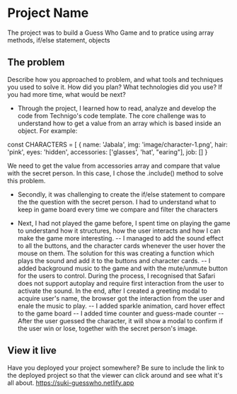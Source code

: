 # Project Name

The project was to build a Guess Who Game and to pratice using array methods, if/else statement, objects


## The problem

Describe how you approached to problem, and what tools and techniques you used to solve it. How did you plan? What technologies did you use? If you had more time, what would be next?

 - Through the project, I learned how to read, analyze and develop the code from Technigo's code template. The core challenge was to understand how to get a value from an array which is based inside an object. For example:
 
 const CHARACTERS = [
  {
    name: 'Jabala',
    img: 'image/character-1.png',
    hair: 'pink',
    eyes: 'hidden',
    accessories: ['glasses', 'hat', "earing"],
    job: []
  }
 
 We need to get the value from accessories array and compare that value with the secret person. In this case, I chose the .include() method to solve this problem.

- Secondly, it was challenging to create the if/else statement to compare the the question with the secret person. I had to understand what to keep in game board every time we compare and filter the characters
 
- Next, I had not played the game before, I spent time on playing the game to understand how it structures, how the user interacts and how I can make the game more interesting.
   -- I managed to add the sound effect to all the buttons, and the character cards whenever the user hover the mouse on them. The solution for this was creating a      function which plays the sound and add it to the buttons and character cards.
   -- I added background music to the game and with the mute/unmute button for the users to control. During the process, I recognised that Safari does not support autoplay and require first interaction from the user to activate the sound. In the end, after I created a greeting modal to acquire user's name, the browser got the interaction from the user and enale the music to play. 
   -- I added sparkle animation, card hover effect to the game board
   -- I added time counter and guess-made counter 
   -- After the user guessed the character, it will show a modal to confirm if the user win or lose, together with the secret person's image.
## View it live

Have you deployed your project somewhere? Be sure to include the link to the deployed project so that the viewer can click around and see what it's all about.
https://suki-guesswho.netlify.app
